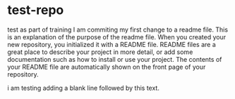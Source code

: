 # test-repo
test as part of training
I am commiting my first change to a readme file. 
This is an explanation of the purpose of the readme file. When you created your new repository, you initialized it with a README file. README files are a great place to describe your project in more detail, or add some documentation such as how to install or use your project. The contents of your README file are automatically shown on the front page of your repository.

i am testing adding a blank line followed by this text.
